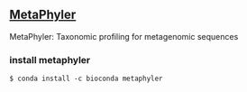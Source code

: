 
## [MetaPhyler ](http://metaphyler.cbcb.umd.edu/)

MetaPhyler: Taxonomic profiling for metagenomic sequences

### install metaphyler

```
$ conda install -c bioconda metaphyler
```

